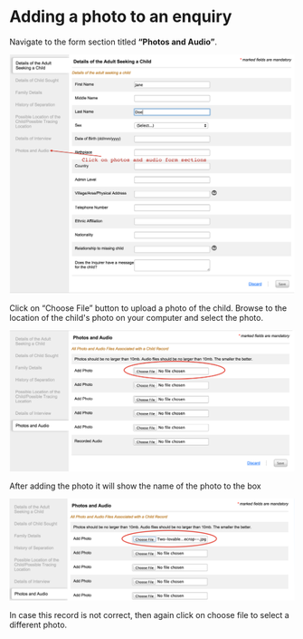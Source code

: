 # Adding a photo to an enquiry

Navigate to the form section titled **“Photos and Audio”**.

![](../assets/images/web-enquiry-photo-and-audio-form-section.png)

Click on “Choose File” button to upload a photo of the child. Browse to the location of the child's photo on your computer and select the photo.

![](../assets/images/web-enquiry-add-photo-1.png)

After adding the photo it will show the name of the photo to the box

![](../assets/images/web-enquiry-add-photo-2.png)

In case this record is not correct, then again click on choose file to select a different photo.
